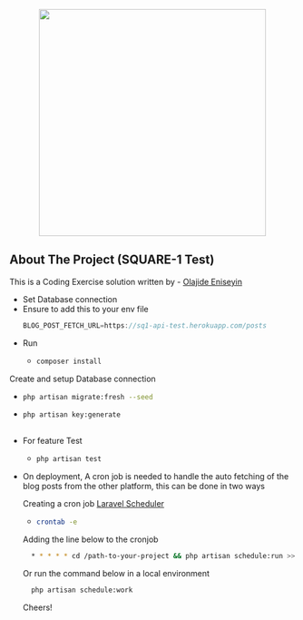 <p align="center"><a href="https://laravel.com" target="_blank"><img src="https://raw.githubusercontent.com/laravel/art/master/logo-lockup/5%20SVG/2%20CMYK/1%20Full%20Color/laravel-logolockup-cmyk-red.svg" width="400"></a></p>



## About The Project (SQUARE-1 Test)

This is a Coding Exercise solution written by - [Olajide Eniseyin](https://www.linkedin.com/in/eniseyin-olabode/)

- Set Database connection
- Ensure to add this to your env file
  ```javascript 
  BLOG_POST_FETCH_URL=https://sq1-api-test.herokuapp.com/posts
  ```
- Run 
  - ```bash
    composer install
    ```
 Create and setup Database connection
  - ```bash
    php artisan migrate:fresh --seed

  - ```bash
    php artisan key:generate
  
- For feature Test
  - ```bash
    php artisan test
    ```
  
- On deployment, A cron job is needed to handle the auto fetching of the blog posts from the other platform, this can be done in two ways
    
  Creating a cron job [Laravel Scheduler](https://laravel.com/docs/8.x/scheduling#running-the-scheduler) 
  - ```bash
    crontab -e
    ```
  Adding the line below to the cronjob
  ```bash
    * * * * * cd /path-to-your-project && php artisan schedule:run >> /dev/null 2>&
  ```

  Or run the command below in a local environment
  ```bash
    php artisan schedule:work
  ```

  Cheers!
